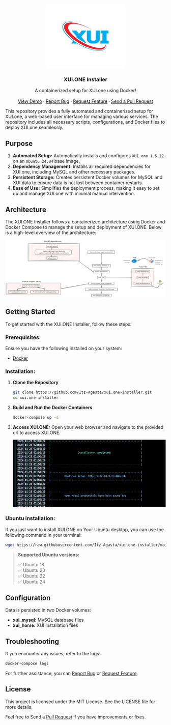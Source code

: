 <!-- PROJECT LOGO -->
<br />
<p align="center">
  <a href="https://github.com/Itz-Agasta/xui.one-installer">
    <img src="./assets//logo.png" alt="Logo" width="250" height="200">
  </a>

  <h3 align="center">XUI.ONE Installer</h3>

  <p align="center">
    A containerized setup for XUI.one using Docker!
    <br />
    <br />
    <a href="https://github.com/Itz-Agasta/xui.one-installer">View Demo</a>
    ·
    <a href="https://github.com/Itz-Agasta/xui.one-installer/issues">Report Bug</a>
    ·
    <a href="https://github.com/Itz-Agasta/xui.one-installer/issues">Request Feature</a>
    ·
    <a href="https://github.com/Itz-Agasta/xui.one-installer/pulls">Send a Pull Request</a>
  </p>
</p>

<!-- Description -->

This repository provides a fully automated and containerized setup for XUI.one, a web-based user interface for managing various services. The repository includes all necessary scripts, configurations, and Docker files to deploy XUI.one seamlessly.

## Purpose

1. **Automated Setup:** Automatically installs and configures `XUI.one 1.5.12` on an `Ubuntu 24.04` base image.
2. **Dependency Management:** Installs all required dependencies for XUI.one, including MySQL and other necessary packages.
3. **Persistent Storage:** Creates persistent Docker volumes for MySQL and XUI data to ensure data is not lost between container restarts.
4. **Ease of Use:** Simplifies the deployment process, making it easy to set up and manage XUI.one with minimal manual intervention.

<!-- Architecture -->

## Architecture

The XUI.ONE Installer follows a containerized architecture using Docker and Docker Compose to manage the setup and deployment of XUI.ONE. Below is a high-level overview of the architecture:

![arch](assets/arch.png)

## Getting Started

To get started with the XUI.ONE Installer, follow these steps:

### Prerequisites:

Ensure you have the following installed on your system:

- [Docker](https://docs.docker.com/desktop/setup/install/windows-install/)

### Installation:

1. **Clone the Repository**

   ```bash
   git clone https://github.com/Itz-Agasta/xui.one-installer.git
   cd xui.one-installer
   ```

2. **Build and Run the Docker Containers**

   ```bash
   docker-compose up -d
   ```

3. **Access XUI.ONE:** Open your web browser and navigate to the provided url to access XUI.ONE.

   ![setup](assets/setup_link.png)

### Ubuntu installation:

If you just want to install XUI.ONE on Your Ubuntu desktop, you can use the following command in your terminal:

```bash
wget https://raw.githubusercontent.com/Itz-Agasta/xui.one-installer/main/install.sh -O install.sh && chmod +x install.sh && ./install.sh
```

> **Supported Ubuntu versions:**
>
> ✅ Ubuntu 18</br>
> ✅ Ubuntu 20</br>
> ✅ Ubuntu 22</br>
> ✅ Ubuntu 24</br>

## Configuration

Data is persisted in two Docker volumes:

- **xui_mysql:** MySQL database files
- **xui_home:** XUI installation files

## Troubleshooting

If you encounter any issues, refer to the logs:

```bash
docker-compose logs
```

For further assistance, you can [Report Bug](https://github.com/Itz-Agasta/xui.one-installer/issues) or [Request Feature](https://github.com/Itz-Agasta/xui.one-installer/issues).

## License

This project is licensed under the MIT License. See the LICENSE file for more details.

Feel free to Send a [Pull Request](https://github.com/Itz-Agasta/xui.one-installer/pulls) if you have improvements or fixes.

